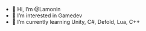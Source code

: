 - 👋 Hi, I’m @Lamonin
- 👀 I’m interested in Gamedev
- 🌱 I’m currently learning Unity, C#, Defold, Lua, C++
